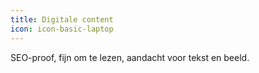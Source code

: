 ```yaml
---
title: Digitale content
icon: icon-basic-laptop
---
```


SEO-proof, fijn om te lezen, aandacht voor tekst en beeld.